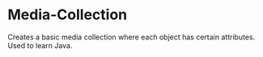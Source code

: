 # Media-Collection
Creates a basic media collection where each object has certain attributes. Used to learn Java.
